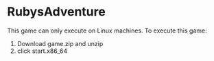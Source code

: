 # RubysAdventure

This game can only execute on Linux machines.
To execute this game:
1. Download game.zip and unzip
2. click start.x86_64

